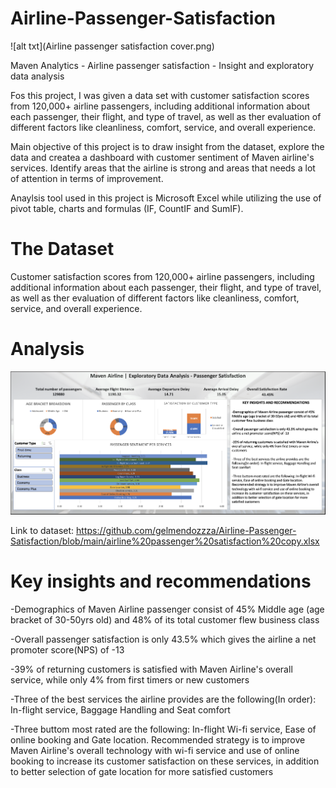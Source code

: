 # Airline-Passenger-Satisfaction
![alt txt](Airline passenger satisfaction cover.png)

Maven Analytics - Airline passenger satisfaction - Insight and exploratory data analysis

Fos this project, I was given a data set with customer satisfaction scores from 120,000+ airline passengers, including additional information about each passenger, their flight, and type of travel, as well as ther evaluation of different factors like cleanliness, comfort, service, and overall experience.

Main objective of this project is to draw insight from the dataset, explore the data and createa a dashboard with customer sentiment of Maven airline's services. Identify areas that the airline is strong and areas that needs a lot of attention in terms of improvement. 

Anaylsis tool used in this project is Microsoft Excel while utilizing the use of pivot table, charts and formulas (IF, CountIF and SumIF).

# The Dataset
Customer satisfaction scores from 120,000+ airline passengers, including additional information about each passenger, their flight, and type of travel, as well as ther evaluation of different factors like cleanliness, comfort, service, and overall experience.

# Analysis
![alt txt](https://github.com/gelmendozzza/Airline-Passenger-Satisfaction/blob/main/Screenshot%202023-02-02%20at%202.22.38%20PM.png)

Link to dataset: https://github.com/gelmendozzza/Airline-Passenger-Satisfaction/blob/main/airline%20passenger%20satisfaction%20copy.xlsx

# Key insights and recommendations

-Demographics of Maven Airline passenger consist of 45% Middle age (age bracket of 30-50yrs old) and 48% of its total customer flew business class 

-Overall passenger satisfaction is only 43.5% which gives the airline a net promoter score(NPS) of -13

-39% of returning customers is satisfied with Maven Airline's overall service, while only 4% from first timers or new customers

-Three of the best services the airline provides are the following(In order): In-flight service, Baggage Handling and Seat comfort

-Three buttom most rated are the following: In-flight Wi-fi service, Ease of online booking and Gate location. Recommended strategy is to improve Maven Airline's overall technology with wi-fi service and use of online booking to increase its customer satisfaction on these services, in addition to better selection of gate location for more satisfied customers
